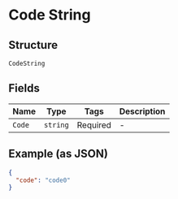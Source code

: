 
# Code String

## Structure

`CodeString`

## Fields

| Name | Type | Tags | Description |
|  --- | --- | --- | --- |
| `Code` | `string` | Required | - |

## Example (as JSON)

```json
{
  "code": "code0"
}
```

